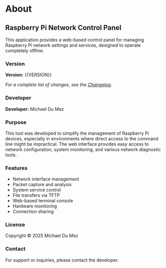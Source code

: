 # About

## Raspberry Pi Network Control Panel

This application provides a web-based control panel for managing Raspberry Pi network settings and services, designed to operate completely offline.

### Version
**Version:** {{VERSION}}

_For a complete list of changes, see the [Changelog](Changelog.md)._

### Developer
**Developer:** Michael Du Mez

### Purpose
This tool was developed to simplify the management of Raspberry Pi devices, especially in environments where direct access to the command line might be impractical. The web interface provides easy access to network configuration, system monitoring, and various network diagnostic tools.

### Features
- Network interface management
- Packet capture and analysis
- System service control
- File transfers via TFTP
- Web-based terminal console
- Hardware monitoring
- Connection sharing

### License
Copyright © 2025 Michael Du Mez

### Contact
For support or inquiries, please contact the developer. 
